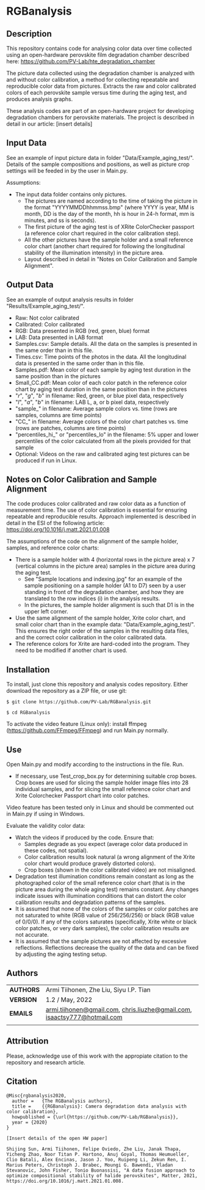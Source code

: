 RGBanalysis
===========

## Description

This repository contains code for analysing color data over time collected using an open-hardware perovskite film degradation chamber described here: https://github.com/PV-Lab/hte_degradation_chamber

The picture data collected using the degradation chamber is analyzed with and without color calibration, a method for collecting repeatable and reproducible color data from pictures. Extracts the raw and color calibrated colors of each perovskite sample versus time during the aging test, and produces analysis graphs.

These analysis codes are part of an open-hardware project for developing degradation chambers for perovskite materials. The project is described in detail in our article: [insert details]

## Input Data

See an example of input picture data in folder "Data/Example_aging_test/". Details of the sample compositions and positions, as well as picture crop settings will be feeded in by the user in Main.py.

Assumptions:
- The input data folder contains only pictures.
  - The pictures are named according to the time of taking the picture in the format "YYYYMMDDhhmmss.bmp" (where YYYY is year, MM is month, DD is the day of the month, hh is hour in 24-h format, mm is minutes, and ss is seconds).
  - The first picture of the aging test is of XRite ColorChecker passport (a reference color chart required in the color calibration step).
  - All the other pictures have the sample holder and a small reference color chart (another chart required for following the longitudinal stability of the illumination intensity) in the picture area.
  - Layout described in detail in "Notes on Color Calibration and Sample Alignment".

## Output Data

See an example of output analysis results in folder "Results/Example_aging_test/".
- Raw: Not color calibrated
- Calibrated: Color calibrated
- RGB: Data presented in RGB (red, green, blue) format
- LAB: Data presented in LAB format
- Samples.csv: Sample details. All the data on the samples is presented in the same order than in this file.
- Times.csv: Time points of the photos in the data. All the longitudinal data is presented in the same order than in this file.
- Samples.pdf: Mean color of each sample by aging test duration in the same position than in the pictures
- Small_CC.pdf: Mean color of each color patch in the reference color chart by aging test duration in the same position than in the pictures
- "_r_", "_g_", "_b_" in filename: Red, green, or blue pixel data, respectively
- "_l_", "_a_", "_b_" in filename: LAB L, a, or b pixel data, respectively
- "sample_" in filename: Average sample colors vs. time (rows are samples, columns are time points)
- "CC_" in filename: Average colors of the color chart patches vs. time (rows are patches, columns are time points)
- "percentiles_hi_" or "percentiles_lo" in the filename: 5% upper and lower percentiles of the color calculated from all the pixels provided for that sample
- Optional: Videos on the raw and calibrated aging test pictures can be produced if run in Linux.

## Notes on Color Calibration and Sample Alignment

The code produces color calibrated and raw color data as a function of measurement time. The use of color calibration is essential for ensuring repeatable and reproducible results. Approach implemented is described in detail in the ESI of the following article: https://doi.org/10.1016/j.matt.2021.01.008 

The assumptions of the code on the alignment of the sample holder, samples, and reference color charts:
- There is a sample holder with 4 (horizontal rows in the picture area) x 7 (vertical columns in the picture area) samples in the picture area during the aging test.
  - See "Sample locations and indexing.jpg" for an example of the sample positioning on a sample holder (A1 to D7) seen by a user standing in front of the degradation chamber, and how they are translated to the row indices (i) in the analysis results.
  - In the pictures, the sample holder alignment is such that D1 is in the upper left corner.
- Use the same alignment of the sample holder, Xrite color chart, and small color chart than in the example data: "Data/Example_aging_test/". This ensures the right order of the samples in the resulting data files, and the correct color calibration in the color calibrated data.
- The reference colors for Xrite are hard-coded into the program. They need to be modified if another chart is used.

## Installation

To install, just clone this repository and analysis codes repository. Either download the repository as a ZIP file, or use git:

`$ git clone https://github.com/PV-Lab/RGBanalysis.git`

`$ cd RGBanalysis`

To activate the video feature (Linux only): install ffmpeg (https://github.com/FFmpeg/FFmpeg) and run Main.py normally.

## Use

Open Main.py and modify according to the instructions in the file. Run.
- If necessary, use Test_crop_box.py for determining suitable crop boxes. Crop boxes are used for slicing the sample holder image files into 28 individual samples, and for slicing the small reference color chart and Xrite Colorchecker Passport chart into color patches.

Video feature has been tested only in Linux and should be commented out in Main.py if using in Windows.

Evaluate the validity color data:
- Watch the videos if produced by the code. Ensure that:
  - Samples degrade as you expect (average color data produced in these codes, not spatial).
  - Color calibration results look natural (a wrong alignment of the Xrite color chart would produce gravely distorted colors).
  - Crop boxes (shown in the color calibrated video) are not misaligned.
- Degradation test illumination conditions remain constant as long as the photographed color of the small reference color chart (that is in the picture area during the whole aging test) remains constant. Any changes indicate issues with illumination conditions that can distort the color calibration results and degradation patterns of the samples.
- It is assumed that none of the colors of the samples or color patches are not saturated to white (RGB value of 256/256/256) or black (RGB value of 0/0/0). If any of the colors saturates (specifically, Xrite white or black color patches, or very dark samples), the color calibration results are not accurate.
- It is assumed that the sample pictures are not affected by excessive reflections. Reflections decrease the quality of the data and can be fixed by adjusting the aging testing setup. 
 

## Authors
||                    |
| ------------- | ------------------------------ |
| **AUTHORS**      | Armi Tiihonen, Zhe Liu, Siyu I.P. Tian | 
| **VERSION**      | 1.2 / May, 2022 | 
| **EMAILS**      | armi.tiihonen@gmail.com, chris.liuzhe@gmail.com, isaactsy777@hotmail.com  | 
||                    |


## Attribution

Please, acknowledge use of this work with the appropiate citation to the repository and research article.

## Citation

    @Misc{rgbanalysis2020,
      author =   {The RGBanalysis authors},
      title =    {{RGBanalysis}: Camera degradation data analysis with color calibration},
      howpublished = {\url{https://github.com/PV-Lab/RGBanalysis}},
      year = {2020}
    }
    
    [Insert details of the open HW paper]
    
    Shijing Sun, Armi Tiihonen, Felipe Oviedo, Zhe Liu, Janak Thapa, Yicheng Zhao, Noor Titan P. Hartono, Anuj Goyal, Thomas Heumueller, Clio Batali, Alex Encinas, Jason J. Yoo, Ruipeng Li, Zekun Ren, I. Marius Peters, Christoph J. Brabec, Moungi G. Bawendi, Vladan Stevanovic, John Fisher, Tonio Buonassisi, "A data fusion approach to optimize compositional stability of halide perovskites", Matter, 2021, https://doi.org/10.1016/j.matt.2021.01.008.
